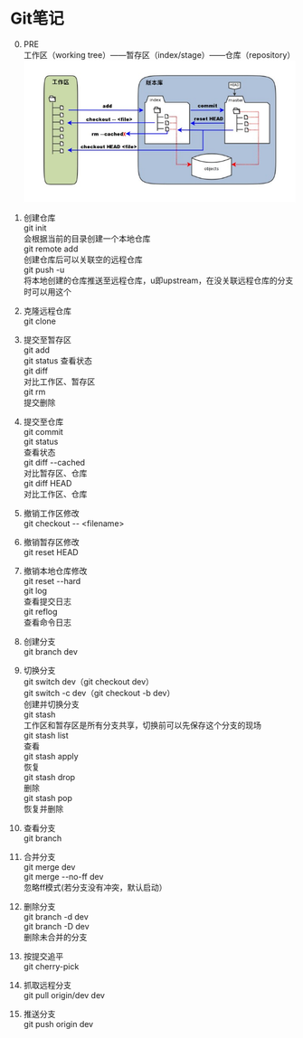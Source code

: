 # Git笔记

0. PRE  
工作区（working tree）——暂存区（index/stage）——仓库（repository）
![git基础概念](https://github.com/lvv9/lvv9.github.io/blob/master/pic/1352126739_7909.jpg?raw=true)

1. 创建仓库  
git init  
会根据当前的目录创建一个本地仓库  
git remote add  
创建仓库后可以关联空的远程仓库  
git push -u  
将本地创建的仓库推送至远程仓库，u即upstream，在没关联远程仓库的分支时可以用这个

2. 克隆远程仓库  
git clone

3. 提交至暂存区  
git add  
git status
查看状态  
git diff  
对比工作区、暂存区  
git rm  
提交删除

4. 提交至仓库  
git commit  
git status  
查看状态  
git diff --cached  
对比暂存区、仓库  
git diff HEAD  
对比工作区、仓库

5. 撤销工作区修改  
git checkout -- \<filename>

6. 撤销暂存区修改  
git reset HEAD

7. 撤销本地仓库修改  
git reset --hard  
git log  
查看提交日志  
git reflog  
查看命令日志

8. 创建分支  
git branch dev

9. 切换分支  
git switch dev（git checkout dev）  
git switch -c dev（git checkout -b dev）  
创建并切换分支  
git stash  
工作区和暂存区是所有分支共享，切换前可以先保存这个分支的现场  
git stash list  
查看  
git stash apply  
恢复  
git stash drop  
删除  
git stash pop  
恢复并删除

10. 查看分支  
git branch

11. 合并分支  
git merge dev  
git merge --no-ff dev  
忽略ff模式(若分支没有冲突，默认启动）

12. 删除分支  
git branch -d dev  
git branch -D dev  
删除未合并的分支

13. 按提交追平  
git cherry-pick

14. 抓取远程分支  
git pull origin/dev dev

15. 推送分支  
git push origin dev
